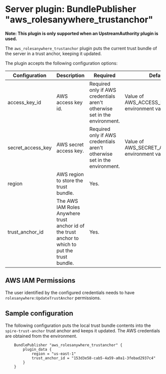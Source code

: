 # Server plugin: BundlePublisher "aws_rolesanywhere_trustanchor"

**Note: This plugin is only supported when an UpstreamAuthority plugin is used.**

The `aws_rolesanywhere_trustanchor` plugin puts the current trust bundle of the server
in a trust anchor, keeping it updated.

The plugin accepts the following configuration options:

| Configuration     | Description                                                                                                                                                                    | Required                                                                  | Default                                              |
|-------------------|--------------------------------------------------------------------------------------------------------------------------------------------------------------------------------|---------------------------------------------------------------------------|------------------------------------------------------|
| access_key_id     | AWS access key id.                                                                                                                                                             | Required only if AWS credentials aren't otherwise set in the environment. | Value of AWS_ACCESS_KEY_ID environment variable.     |
| secret_access_key | AWS secret access key.                                                                                                                                                         | Required only if AWS credentials aren't otherwise set in the environment. | Value of AWS_SECRET_ACCESS_KEY environment variable. |
| region            | AWS region to store the trust bundle.                                                                                                                                          | Yes.                                                                      |                                                      |
| trust_anchor_id | The AWS IAM Roles Anywhere trust anchor id of the trust anchor to which to put the trust bundle.                                                                                 | Yes.                                                                      |                                                      |

## AWS IAM Permissions

The user identified by the configured credentials needs to have `rolesanywhere:UpdateTrustAnchor` permissions.

## Sample configuration

The following configuration puts the local trust bundle contents into the `spire-trust-anchor` trust anchor and keeps it updated. The AWS credentials are obtained from the environment.

```hcl
    BundlePublisher "aws_rolesanywhere_trustanchor" {
        plugin_data {
            region = "us-east-1"
            trust_anchor_id = "153d3e58-cab5-4a59-a0a1-3febad2937c4"
        }
    }
```
